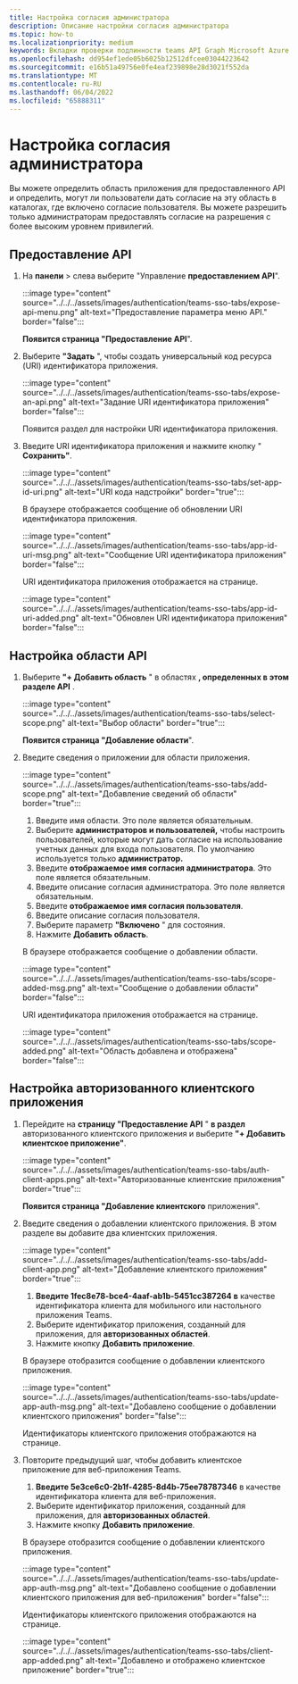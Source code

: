 ```yaml
---
title: Настройка согласия администратора
description: Описание настройки согласия администратора
ms.topic: how-to
ms.localizationpriority: medium
keywords: Вкладки проверки подлинности teams API Graph Microsoft Azure Active Directory (Azure AD)
ms.openlocfilehash: dd954ef1ede05b6025b12512dfcee03044223642
ms.sourcegitcommit: e16b51a49756e0fe4eaf239898e28d3021f552da
ms.translationtype: MT
ms.contentlocale: ru-RU
ms.lasthandoff: 06/04/2022
ms.locfileid: "65888311"
---
```

# <a name="configure-admin-consent"></a>Настройка согласия администратора

Вы можете определить область приложения для предоставленного API и определить, могут ли пользователи дать согласие на эту область в каталогах, где включено согласие пользователя. Вы можете разрешить только администраторам предоставлять согласие на разрешения с более высоким уровнем привилегий.

## <a name="to-expose-an-api"></a>Предоставление API

1. На **панели** >  слева выберите "Управление **предоставлением API**".

    :::image type="content" source="../../../assets/images/authentication/teams-sso-tabs/expose-api-menu.png" alt-text="Предоставление параметра меню API." border="false":::

    **Появится страница "Предоставление API**".

1. Выберите **"Задать** ", чтобы создать универсальный код ресурса (URI) идентификатора приложения.

    :::image type="content" source="../../../assets/images/authentication/teams-sso-tabs/expose-an-api.png" alt-text="Задание URI идентификатора приложения" border="false":::

    Появится раздел для настройки URI идентификатора приложения.

1. Введите URI идентификатора приложения и нажмите кнопку " **Сохранить"**.

    :::image type="content" source="../../../assets/images/authentication/teams-sso-tabs/set-app-id-uri.png" alt-text="URI кода надстройки" border="true":::

    В браузере отображается сообщение об обновлении URI идентификатора приложения.

    :::image type="content" source="../../../assets/images/authentication/teams-sso-tabs/app-id-uri-msg.png" alt-text="Сообщение URI идентификатора приложения" border="false":::

    URI идентификатора приложения отображается на странице.

    :::image type="content" source="../../../assets/images/authentication/teams-sso-tabs/app-id-uri-added.png" alt-text="Обновлен URI идентификатора приложения" border="false":::

## <a name="to-configure-api-scope"></a>Настройка области API

1. Выберите **"+ Добавить область** " в областях **, определенных в этом разделе API** .

    :::image type="content" source="../../../assets/images/authentication/teams-sso-tabs/select-scope.png" alt-text="Выбор области" border="true":::

    **Появится страница "Добавление области**".

1. Введите сведения о приложении для области приложения.

    :::image type="content" source="../../../assets/images/authentication/teams-sso-tabs/add-scope.png" alt-text="Добавление сведений об области" border="true":::

    1. Введите имя области. Это поле является обязательным.
    1. Выберите **администраторов и пользователей,** чтобы настроить пользователей, которые могут дать согласие на использование учетных данных для входа пользователя. По умолчанию используется только **администратор.**
    1. Введите **отображаемое имя согласия администратора**. Это поле является обязательным.
    1. Введите описание согласия администратора. Это поле является обязательным.
    1. Введите **отображаемое имя согласия пользователя**.
    1. Введите описание согласия пользователя.
    1. Выберите параметр **"Включено** " для состояния.
    1. Нажмите **Добавить область**.

    В браузере отображается сообщение о добавлении области.

    :::image type="content" source="../../../assets/images/authentication/teams-sso-tabs/scope-added-msg.png" alt-text="Сообщение о добавлении области" border="false":::

    URI идентификатора приложения отображается на странице.

    :::image type="content" source="../../../assets/images/authentication/teams-sso-tabs/scope-added.png" alt-text="Область добавлена и отображена" border="false":::

## <a name="to-configure-authorized-client-application"></a>Настройка авторизованного клиентского приложения

1. Перейдите на **страницу "Предоставление API** " **в раздел** авторизованного клиентского приложения и выберите **"+ Добавить клиентское приложение"**.

    :::image type="content" source="../../../assets/images/authentication/teams-sso-tabs/auth-client-apps.png" alt-text="Авторизованные клиентские приложения" border="true":::

    **Появится страница "Добавление клиентского** приложения".

1. Введите сведения о добавлении клиентского приложения. В этом разделе вы добавите два клиентских приложения.

    :::image type="content" source="../../../assets/images/authentication/teams-sso-tabs/add-client-app.png" alt-text="Добавление клиентского приложения" border="true":::

    1. **Введите 1fec8e78-bce4-4aaf-ab1b-5451cc387264 в** качестве идентификатора клиента для мобильного или настольного приложения Teams.
    1. Выберите идентификатор приложения, созданный для приложения, для **авторизованных областей**.
    1. Нажмите кнопку **Добавить приложение**.

    В браузере отобразится сообщение о добавлении клиентского приложения.

    :::image type="content" source="../../../assets/images/authentication/teams-sso-tabs/update-app-auth-msg.png" alt-text="Добавлено сообщение о добавлении клиентского приложения" border="false":::

    Идентификаторы клиентского приложения отображаются на странице.

1. Повторите предыдущий шаг, чтобы добавить клиентское приложение для веб-приложения Teams.

    1. **Введите 5e3ce6c0-2b1f-4285-8d4b-75ee78787346** в качестве идентификатора клиента для веб-приложения.
    1. Выберите идентификатор приложения, созданный для приложения, для **авторизованных областей**.
    1. Нажмите кнопку **Добавить приложение**.

    В браузере отобразится сообщение о добавлении клиентского приложения.

    :::image type="content" source="../../../assets/images/authentication/teams-sso-tabs/update-app-auth-msg.png" alt-text="Добавлено сообщение о добавлении клиентского приложения для веб-приложения" border="false":::

    Идентификаторы клиентского приложения отображаются на странице.

    :::image type="content" source="../../../assets/images/authentication/teams-sso-tabs/client-app-added.png" alt-text="Добавлено и отображено клиентское приложение" border="true":::
